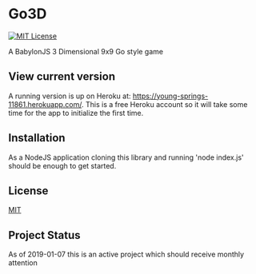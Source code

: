 # Go3D

[![MIT License][license-badge]][license]

A BabylonJS 3 Dimensional 9x9 Go style game

## View current version

A running version is up on Heroku at: https://young-springs-11861.herokuapp.com/. This is a free Heroku account so it will take some time for the app to initialize the first time.

## Installation

As a NodeJS application cloning this library and running 'node index.js' should be enough to get started.

## License

[MIT](https://github.com/yazheirx/go3/blob/master/LICENSE)

## Project Status

As of 2019-01-07 this is an active project which should receive monthly attention

[license-badge]: https://img.shields.io/badge/license-MIT-blue.svg?style=flat-square
[license]: https://github.com/yazheirx/go3/blob/master/LICENSE
